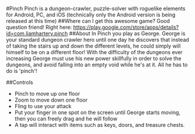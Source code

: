 #Pinch
  Pinch is a dungeon-crawler, puzzle-solver with roguelike elements for Android, PC, and iOS 
  (technically only the Android version is being released at this time)
##Where can I get this awesome game?
  Good question friend! Right here: https://play.google.com/store/apps/details?id=com.liamhartery.pinch
##About
  In Pinch you play as George. George is your standard dungeon crawler hero until one day he discovers that instead of taking the
  stairs up and down the different levels, he could simply will himself to be on a different floor! With the difficulty of the
  dungeons ever increasing George must use his new power skillfully in order to solve the dungeons, and avoid falling into an empty void
  while he's at it. All he has to do is 'pinch'!
  
##Controls
  - Pinch to move up one floor
  - Zoom to move down one floor
  - Fling to use your attack
  - Put your finger in one spot on the screen until George starts moving, then you can freely drag and he will follow
  - A tap will interact with items such as keys, doors, and treasure chests.
